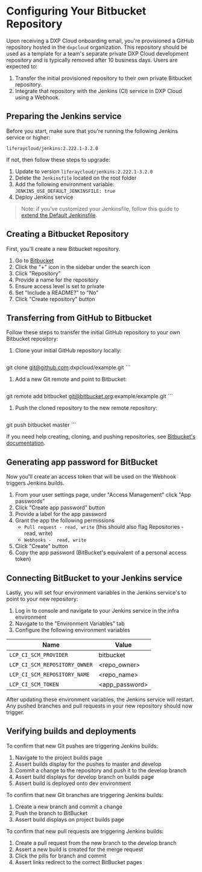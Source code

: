 # Configuring Your Bitbucket Repository

Upon receiving a DXP Cloud onboarding email, you're provisioned a GitHub repository hosted in the `dxpcloud` organization. This repository should be used as a template for a team's separate private DXP Cloud development repository and is typically removed after 10 business days. Users are expected to:

1. Transfer the initial provisioned repository to their own private Bitbucket repository.
1. Integrate that repository with the Jenkins (CI) service in DXP Cloud using a Webhook.

## Preparing the Jenkins service

Before you start, make sure that you're running the following Jenkins service or higher:

```
liferaycloud/jenkins:2.222.1-3.2.0
```

If not, then follow these steps to upgrade:

1. Update to version `liferaycloud/jenkins:2.222.1-3.2.0`
1. Delete the `Jenkinsfile` located on the root folder
1. Add the following environment variable: `JENKINS_USE_DEFAULT_JENKINSFILE: true`
1. Deploy Jenkins service

> Note: if you've customized your Jenkinsfile, follow this guide to [extend the Default Jenkinsfile](../platform-services/continuous-integration.md#extending-the-default-jenkinsfile).

## Creating a Bitbucket Repository

First, you'll create a new Bitbucket repository.

1. Go to [Bitbucket](https://bitbucket.org)
1. Click the "+" icon in the sidebar under the search icon
1. Click "Repository"
1. Provide a name for the repository
1. Ensure access level is set to private
1. Set "Include a README?" to "No"
1. Click "Create repository" button

## Transferring from GitHub to Bitbucket

Follow these steps to transfer the initial GitHub repository to your own Bitbucket repository:

1. Clone your initial GitHub repository locally:

    ```
git clone git@github.com:dxpcloud/example.git
    ```

1. Add a new Git remote and point to Bitbucket:

    ```
git remote add bitbucket git@bitbucket.org:example/example.git
    ```

1. Push the cloned repository to the new remote repository:

    ```
git push bitbucket master
    ```

If you need help creating, cloning, and pushing repositories, see [Bitbucket's documentation](https://confluence.atlassian.com/bitbucket/create-a-git-repository-759857290.html).

## Generating app password for BitBucket

Now you'll create an access token that will be used on the Webhook triggers Jenkins builds.

1. From your user settings page, under "Access Management" click "App passwords"
1. Click "Create app password" button
1. Provide a label for the app password
1. Grant the app the following permissions
    * `Pull request - read, write` (this should also flag Repositories - read, write)
    * `Webhooks -  read, write`
1. Click "Create" button
1. Copy the app password (BitBucket's equivalent of a personal access token)

## Connecting BitBucket to your Jenkins service

Lastly, you will set four environment variables in the Jenkins service's to point to your new repository:

1. Log in to console and navigate to your Jenkins service in the infra environment
1. Navigate to the "Environment Variables" tab
1. Configure the following environment variables

| Name | Value |
| ---  | ---   |
| `LCP_CI_SCM_PROVIDER` | bitbucket  |
| `LCP_CI_SCM_REPOSITORY_OWNER` | <repo_owner> |
| `LCP_CI_SCM_REPOSITORY_NAME` | <repo_name> |
| `LCP_CI_SCM_TOKEN` | <app_password> |

After updating these environment variables, the Jenkins service will restart. Any pushed branches and pull requests in your new repository should now trigger.

## Verifying builds and deployments

To confirm that new Git pushes are triggering Jenkins builds:

1. Navigate to the project builds page
1. Assert builds display for the pushes to master and develop
1. Commit a change to the repository and push it to the develop branch
1. Assert build displays for develop branch on builds page
1. Assert build is deployed onto dev environment

To confirm that new Git branches are triggering Jenkins builds:

1. Create a new branch and commit a change
1. Push the branch to BitBucket
1. Assert build displays on project builds page

To confirm that new pull requests are triggering Jenkins builds:

1. Create a pull request from the new branch to the develop branch
1. Assert a new build is created for the merge request
1. Click the pills for branch and commit
1. Assert links redirect to the correct BitBucket pages
